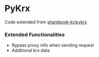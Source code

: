 # PyKrx

Code extended from [sharebook-kr/pykrx](https://github.com/sharebook-kr/pykrx)

### Extended Functionalities

- Bypass proxy info when sending request
- Additional krx data